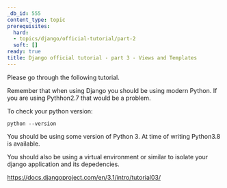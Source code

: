```yaml
---
_db_id: 555
content_type: topic
prerequisites:
  hard:
  - topics/django/official-tutorial/part-2
  soft: []
ready: true
title: Django official tutorial - part 3 - Views and Templates
---
```


Please go through the following tutorial.

Remember that when using Django you should be using modern Python. If you are using Pythhon2.7 that would be a problem.

To check your python version:

```
python --version
```

You should be using some version of Python 3. At time of writing Python3.8 is available.

You should also be using a virtual environment or similar to isolate your django application and its depedencies.

https://docs.djangoproject.com/en/3.1/intro/tutorial03/